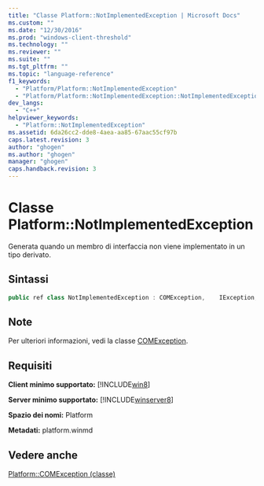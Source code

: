 ```yaml
---
title: "Classe Platform::NotImplementedException | Microsoft Docs"
ms.custom: ""
ms.date: "12/30/2016"
ms.prod: "windows-client-threshold"
ms.technology: ""
ms.reviewer: ""
ms.suite: ""
ms.tgt_pltfrm: ""
ms.topic: "language-reference"
f1_keywords: 
  - "Platform/Platform::NotImplementedException"
  - "Platform/Platform::NotImplementedException::NotImplementedException"
dev_langs: 
  - "C++"
helpviewer_keywords: 
  - "Platform::NotImplementedException"
ms.assetid: 6da26cc2-dde8-4aea-aa85-67aac55cf97b
caps.latest.revision: 3
author: "ghogen"
ms.author: "ghogen"
manager: "ghogen"
caps.handback.revision: 3
---
```

# Classe Platform::NotImplementedException
Generata quando un membro di interfaccia non viene implementato in un tipo derivato.  
  
## Sintassi  
  
```cpp  
public ref class NotImplementedException : COMException,    IException,    IPrintable,    IEquatable  
```  
  
## Note  
 Per ulteriori informazioni, vedi la classe [COMException](../cppcx/platform-comexception-class.md).  
  
## Requisiti  
 **Client minimo supportato:** [!INCLUDE[win8](../cppcx/includes/win8-md.md)]  
  
 **Server minimo supportato:** [!INCLUDE[winserver8](../cppcx/includes/winserver8-md.md)]  
  
 **Spazio dei nomi:** Platform  
  
 **Metadati:** platform.winmd  
  
## Vedere anche  
 [Platform::COMException \(classe\)](../cppcx/platform-comexception-class.md)